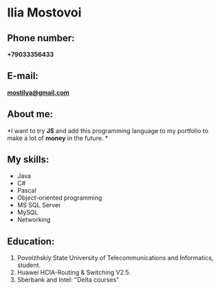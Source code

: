 # Ilia Mostovoi

## Phone number:
**+79033356433**
## E-mail: 
**mostilya@gmail.com**

## About me:
*I want to try **JS** and add this programming language to my portfolio to make a lot of **money** in the future. *

## My skills:
* Java
* C# 
* Pascal
* Object-oriented programming
* MS SQL Server
* MySQL
* Networking

## Education:
1. Povolzhskiy State University of Telecommunications and Informatics, student.
2. Huawei HCIA-Routing & Switching V2.5.
3. Sberbank and Intel: "Delta courses"
